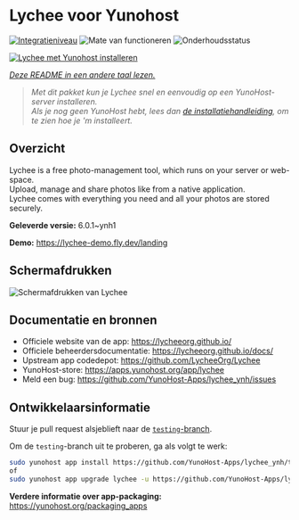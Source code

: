 <!--
NB: Deze README is automatisch gegenereerd door <https://github.com/YunoHost/apps/tree/master/tools/readme_generator>
Hij mag NIET handmatig aangepast worden.
-->

# Lychee voor Yunohost

[![Integratieniveau](https://dash.yunohost.org/integration/lychee.svg)](https://ci-apps.yunohost.org/ci/apps/lychee/) ![Mate van functioneren](https://ci-apps.yunohost.org/ci/badges/lychee.status.svg) ![Onderhoudsstatus](https://ci-apps.yunohost.org/ci/badges/lychee.maintain.svg)

[![Lychee met Yunohost installeren](https://install-app.yunohost.org/install-with-yunohost.svg)](https://install-app.yunohost.org/?app=lychee)

*[Deze README in een andere taal lezen.](./ALL_README.md)*

> *Met dit pakket kun je Lychee snel en eenvoudig op een YunoHost-server installeren.*  
> *Als je nog geen YunoHost hebt, lees dan [de installatiehandleiding](https://yunohost.org/install), om te zien hoe je 'm installeert.*

## Overzicht

Lychee is a free photo-management tool, which runs on your server or web-space.  
Upload, manage and share photos like from a native application.  
Lychee comes with everything you need and all your photos are stored securely.


**Geleverde versie:** 6.0.1~ynh1

**Demo:** <https://lychee-demo.fly.dev/landing>

## Schermafdrukken

![Schermafdrukken van Lychee](./doc/screenshots/screenshot.jpg)

## Documentatie en bronnen

- Officiele website van de app: <https://lycheeorg.github.io/>
- Officiele beheerdersdocumentatie: <https://lycheeorg.github.io/docs/>
- Upstream app codedepot: <https://github.com/LycheeOrg/Lychee>
- YunoHost-store: <https://apps.yunohost.org/app/lychee>
- Meld een bug: <https://github.com/YunoHost-Apps/lychee_ynh/issues>

## Ontwikkelaarsinformatie

Stuur je pull request alsjeblieft naar de [`testing`-branch](https://github.com/YunoHost-Apps/lychee_ynh/tree/testing).

Om de `testing`-branch uit te proberen, ga als volgt te werk:

```bash
sudo yunohost app install https://github.com/YunoHost-Apps/lychee_ynh/tree/testing --debug
of
sudo yunohost app upgrade lychee -u https://github.com/YunoHost-Apps/lychee_ynh/tree/testing --debug
```

**Verdere informatie over app-packaging:** <https://yunohost.org/packaging_apps>
